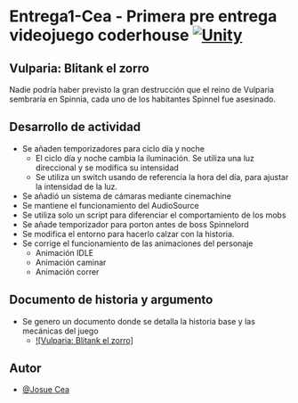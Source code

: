 # Entrega1-Cea - Primera pre entrega videojuego coderhouse [![Unity](https://img.shields.io/badge/Unity-100000?style=for-the-badge&logo=unity&logoColor=white)](https://unity.com/es)

## Vulparia: Blitank el zorro

Nadie podría haber previsto la gran destrucción que el reino de Vulparia sembraría en Spinnia, cada uno de los habitantes Spinnel fue asesinado.

## Desarrollo de actividad

- Se añaden temporizadores para ciclo día y noche
    - El ciclo día y noche cambia la iluminación. Se utiliza una luz direccional y se modifica su intensidad
    - Se utiliza un switch usando de referencia la hora del día, para ajustar la intensidad de la luz.
- Se añadió un sistema de cámaras mediante cinemachine
- Se mantiene el funcionamiento del AudioSource
- Se utiliza solo un script para diferenciar el comportamiento de los mobs
- Se añade temporizador para porton antes de boss Spinnelord
- Se modifica el entorno para hacerlo calzar con la historia.
- Se corrige el funcionamiento de las animaciones del personaje
    - Animación IDLE
    - Animación caminar
    - Animación correr


## Documento de historia y argumento

- Se genero un documento donde se detalla la historia base y las mecánicas del juego
    - [![Vulparia: Blitank el zorro]](https://docs.google.com/document/d/1Nj_-hYZ1C_5NhN_16P5rg60_wdV-52l8I4x7OkKb_Po/edit?usp=sharing)
    

## Autor

- [@Josue Cea](https://www.github.com/Nifrith)

